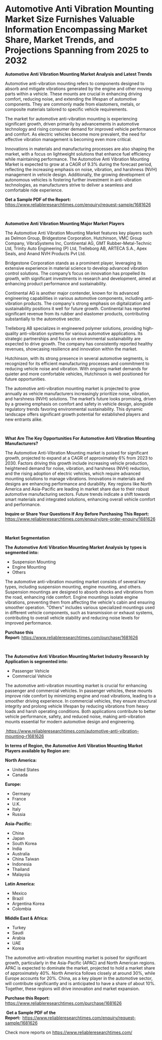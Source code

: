 <p><h1>Automotive Anti Vibration Mounting Market Size Furnishes Valuable Information Encompassing Market Share, Market Trends, and Projections Spanning from 2025 to 2032</h1></p><p><strong>Automotive Anti Vibration Mounting Market Analysis and Latest Trends</strong></p>
<p><p>Automotive anti-vibration mounting refers to components designed to absorb and mitigate vibrations generated by the engine and other moving parts within a vehicle. These mounts are crucial in enhancing driving comfort, reducing noise, and extending the lifespan of automotive components. They are commonly made from elastomers, metals, or composite materials tailored to specific vehicle requirements.</p><p>The market for automotive anti-vibration mounting is experiencing significant growth, driven primarily by advancements in automotive technology and rising consumer demand for improved vehicle performance and comfort. As electric vehicles become more prevalent, the need for effective vibration management is becoming even more critical. </p><p>Innovations in materials and manufacturing processes are also shaping the market, with a focus on lightweight solutions that enhance fuel efficiency while maintaining performance. The Automotive Anti Vibration Mounting Market is expected to grow at a CAGR of 9.3% during the forecast period, reflecting the increasing emphasis on noise, vibration, and harshness (NVH) management in vehicle design. Additionally, the growing development of autonomous vehicles is fostering further investment in anti-vibration technologies, as manufacturers strive to deliver a seamless and comfortable ride experience.</p></p>
<p><strong>Get a Sample PDF of the Report:&nbsp;</strong> <a href="https://www.reliableresearchtimes.com/enquiry/request-sample/1681626?utm_campaign=3565&utm_medium=2&utm_source=Github&utm_content=ia&utm_term=24032025&utm_id=automotive-anti-vibration-mounting">https://www.reliableresearchtimes.com/enquiry/request-sample/1681626</a></p>
<p>&nbsp;</p>
<p><strong>Automotive Anti Vibration Mounting Major Market Players</strong></p>
<p><p>The Automotive Anti Vibration Mounting Market features key players such as Delmon Group, Bridgestone Corporation, Hutchinson, VMC Group Company, VibraSystems Inc, Continental AG, GMT Rubber-Metal-Technic Ltd, Trinity Auto Engineering (P) Ltd, Trelleborg AB, ARTECA S.A., Apex Seals, and Anand NVH Products Pvt Ltd.</p><p>Bridgestone Corporation stands as a prominent player, leveraging its extensive experience in material science to develop advanced vibration control solutions. The company’s focus on innovation has propelled its growth, with significant investments in research and development, aimed at enhancing product performance and sustainability.</p><p>Continental AG is another major contender, known for its advanced engineering capabilities in various automotive components, including anti-vibration products. The company's strong emphasis on digitalization and sustainability positions it well for future growth. Continental has reported significant revenue from its rubber and elastomer products, contributing substantially to the automotive sector.</p><p>Trelleborg AB specializes in engineered polymer solutions, providing high-quality anti-vibration systems for various automotive applications. Its strategic partnerships and focus on environmental sustainability are expected to drive growth. The company has consistently reported healthy revenues, showcasing resilience and innovation within the market.</p><p>Hutchinson, with its strong presence in several automotive segments, is recognized for its efficient manufacturing processes and commitment to reducing vehicle noise and vibration. With ongoing market demands for quieter and more comfortable vehicles, Hutchinson is well positioned for future opportunities.</p><p>The automotive anti-vibration mounting market is projected to grow annually as vehicle manufacturers increasingly prioritize noise, vibration, and harshness (NVH) solutions. The market’s future looks promising, driven by a growing emphasis on comfort and safety in vehicle design, alongside regulatory trends favoring environmental sustainability. This dynamic landscape offers significant growth potential for established players and new entrants alike.</p></p>
<p>&nbsp;</p>
<p><strong>What Are The Key Opportunities For Automotive Anti Vibration Mounting Manufacturers?</strong></p>
<p><p>The Automotive Anti-Vibration Mounting market is poised for significant growth, projected to expand at a CAGR of approximately 6% from 2023 to 2030. Factors driving this growth include increasing vehicle production, heightened demand for noise, vibration, and harshness (NVH) reduction, and the rising adoption of electric vehicles, which require advanced mounting solutions to manage vibrations. Innovations in materials and designs are enhancing performance and durability. Key regions like North America and Asia-Pacific are leading in market share due to their robust automotive manufacturing sectors. Future trends indicate a shift towards smart materials and integrated solutions, enhancing overall vehicle comfort and performance.</p></p>
<p><strong>Inquire or Share Your Questions If Any Before Purchasing This Report:</strong> <a href="https://www.reliableresearchtimes.com/enquiry/pre-order-enquiry/1681626?utm_campaign=3565&utm_medium=2&utm_source=Github&utm_content=ia&utm_term=24032025&utm_id=automotive-anti-vibration-mounting">https://www.reliableresearchtimes.com/enquiry/pre-order-enquiry/1681626</a></p>
<p>&nbsp;</p>
<p><strong>Market Segmentation</strong></p>
<p><strong>The Automotive Anti Vibration Mounting Market Analysis by types is segmented into:</strong></p>
<p><ul><li>Suspension Mounting</li><li>Engine Mounting</li><li>Others</li></ul></p>
<p><p>The automotive anti-vibration mounting market consists of several key types, including suspension mounting, engine mounting, and others. Suspension mountings are designed to absorb shocks and vibrations from the road, enhancing ride comfort. Engine mountings isolate engine vibrations, preventing them from affecting the vehicle's cabin and ensuring smoother operation. "Others" includes various specialized mountings used in different vehicle components, such as transmission or exhaust systems, contributing to overall vehicle stability and reducing noise levels for improved performance.</p></p>
<p><strong>Purchase this Report:&nbsp;</strong><a href="https://www.reliableresearchtimes.com/purchase/1681626?utm_campaign=3565&utm_medium=2&utm_source=Github&utm_content=ia&utm_term=24032025&utm_id=automotive-anti-vibration-mounting">https://www.reliableresearchtimes.com/purchase/1681626</a></p>
<p>&nbsp;</p>
<p><strong>The Automotive Anti Vibration Mounting Market Industry Research by Application is segmented into:</strong></p>
<p><ul><li>Passenger Vehicle</li><li>Commercial Vehicle</li></ul></p>
<p><p>The automotive anti-vibration mounting market is crucial for enhancing passenger and commercial vehicles. In passenger vehicles, these mounts improve ride comfort by minimizing engine and road vibrations, leading to a smoother driving experience. In commercial vehicles, they ensure structural integrity and prolong vehicle lifespan by reducing vibrations from heavy loads and harsh operating conditions. Both applications contribute to better vehicle performance, safety, and reduced noise, making anti-vibration mounts essential for modern automotive design and engineering.</p></p>
<p><a href="https://www.reliableresearchtimes.com/automotive-anti-vibration-mounting-r1681626?utm_campaign=3565&utm_medium=2&utm_source=Github&utm_content=ia&utm_term=24032025&utm_id=automotive-anti-vibration-mounting">&nbsp;https://www.reliableresearchtimes.com/automotive-anti-vibration-mounting-r1681626</a></p>
<p><strong>In terms of Region, the Automotive Anti Vibration Mounting Market Players available by Region are:</strong></p>
<p>
    <p> <strong> North America: </strong>
        <ul>
            <li>United States</li>
            <li>Canada</li>
        </ul>
        </p> 
    <p> <strong> Europe: </strong>
        <ul>
            <li>Germany</li>
            <li>France</li>
            <li>U.K.</li>
            <li>Italy</li>
            <li>Russia</li>
        </ul>
        </p> 
    <p> <strong> Asia-Pacific: </strong>
        <ul>
            <li>China</li>
            <li>Japan</li>
            <li>South Korea</li>
            <li>India</li>
            <li>Australia</li>
            <li>China Taiwan</li>
            <li>Indonesia</li>
            <li>Thailand</li>
            <li>Malaysia</li>
        </ul>
        </p> 
    <p> <strong> Latin America: </strong>
        <ul>
            <li>Mexico</li>
            <li>Brazil</li>
            <li>Argentina Korea</li>
            <li>Colombia</li>
        </ul>
        </p> 
    <p> <strong> Middle East & Africa: </strong>
        <ul>
            <li>Turkey</li>
            <li>Saudi</li>
            <li>Arabia</li>
            <li>UAE</li>
            <li>Korea</li>
        </ul>
    </p>
    </p>
<p><p>The automotive anti-vibration mounting market is poised for significant growth, particularly in the Asia-Pacific (APAC) and North American regions. APAC is expected to dominate the market, projected to hold a market share of approximately 40%. North America follows closely at around 30%, while Europe accounts for 20%. China, as a key player in the automotive sector, will contribute significantly and is anticipated to have a share of about 10%. Together, these regions will drive innovation and market expansion.</p></p>
<p><strong>Purchase this Report: </strong><a href="https://www.reliableresearchtimes.com/purchase/1681626?utm_campaign=3565&utm_medium=2&utm_source=Github&utm_content=ia&utm_term=24032025&utm_id=automotive-anti-vibration-mounting">https://www.reliableresearchtimes.com/purchase/1681626</a></p>
<p>&nbsp;<strong>Get a Sample PDF of the Report:&nbsp;&nbsp;</strong><a href="https://www.reliableresearchtimes.com/enquiry/request-sample/1681626?utm_campaign=3565&utm_medium=2&utm_source=Github&utm_content=ia&utm_term=24032025&utm_id=automotive-anti-vibration-mounting">https://www.reliableresearchtimes.com/enquiry/request-sample/1681626</a></p>
<p><strong></strong></p>
<p>Check more reports on <a href="https://www.reliableresearchtimes.com/?utm_campaign=3565&utm_medium=2&utm_source=Github&utm_content=ia&utm_term=24032025&utm_id=automotive-anti-vibration-mounting">https://www.reliableresearchtimes.com/</a></p>